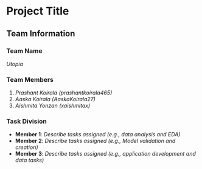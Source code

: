 # Project Title

## Team Information

### Team Name

_Utopia_

### Team Members

1. _Prashant Koirala (prashantkoirala465)_
2. _Aaska Koirala (AaskaKoirala27)_
3. _Aishmita Yonzan (xaishmitax)_

### Task Division

- **Member 1**: _Describe tasks assigned (e.g., data analysis and EDA)_
- **Member 2**: _Describe tasks assigned (e.g., Model validation and creation)_
- **Member 3**: _Describe tasks assigned (e.g., application development and data tasks)_
